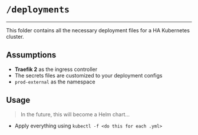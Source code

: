 # `/deployments`
---
This folder contains all the necessary deployment files for a HA Kubernetes cluster.

## Assumptions
- **Traefik 2** as the ingress controller
- The secrets files are customized to your deployment configs
- `prod-external` as the namespace

## Usage
> In the future, this will become a Helm chart...

- Apply everything using `kubectl -f <do this for each .yml>`


